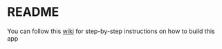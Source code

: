 # README

You can follow this [wiki](https://github.com/paayaw0/twitter_clone_api/wiki) for step-by-step instructions on how to build this app
